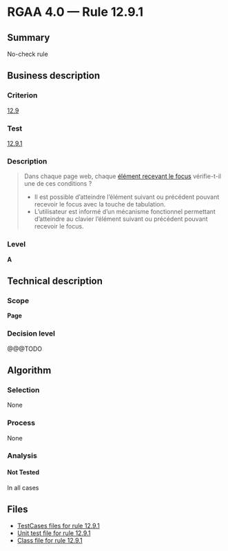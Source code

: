 # RGAA 4.0 — Rule 12.9.1

## Summary

No-check rule

## Business description

### Criterion

[12.9](https://www.numerique.gouv.fr/publications/rgaa-accessibilite/methode/criteres/#crit-12-9)

### Test

[12.9.1](https://www.numerique.gouv.fr/publications/rgaa-accessibilite/methode/criteres/#test-12-9-1)

### Description

> Dans chaque page web, chaque [élément recevant le focus](https://www.numerique.gouv.fr/publications/rgaa-accessibilite/methode/glossaire/#prise-de-focus) vérifie-t-il une de ces conditions ?
> 
> * Il est possible d’atteindre l’élément suivant ou précédent pouvant recevoir le focus avec la touche de tabulation.
> * L’utilisateur est informé d’un mécanisme fonctionnel permettant d’atteindre au clavier l’élément suivant ou précédent pouvant recevoir le focus.

### Level

**A**


## Technical description

### Scope

**Page**

### Decision level

@@@TODO


## Algorithm

### Selection

None

### Process

None

### Analysis

#### Not Tested

In all cases


## Files

- [TestCases files for rule 12.9.1](https://gitlab.com/asqatasun/Asqatasun/-/tree/master/rules/rules-rgaa4.0/src/test/resources/testcases/rgaa40/Rgaa40Rule120901/)
- [Unit test file for rule 12.9.1](https://gitlab.com/asqatasun/Asqatasun/-/blob/master/rules/rules-rgaa4.0/src/test/java/org/asqatasun/rules/rgaa40/Rgaa40Rule120901Test.java)
- [Class file for rule 12.9.1](https://gitlab.com/asqatasun/Asqatasun/-/blob/master/rules/rules-rgaa4.0/src/main/java/org/asqatasun/rules/rgaa40/Rgaa40Rule120901.java)


